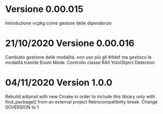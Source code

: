 # Versione 0.00.015
Introduzione vcpkg come gestore delle dipendenze

# 21/10/2020 Versione 0.00.016

Cambiato gestione delle modalità. non uso più gli #ifdef ma gestisco le modalità tramite Enum Mode.
Controllo classe RAII YoloObject Detection 

# 04/11/2020 Version 1.0.0

Rebuild ai4prod with new Cmake in order to include this library only with find_package() from an external project
Retrocompatibility break.
Change SOVERSION to 1 







